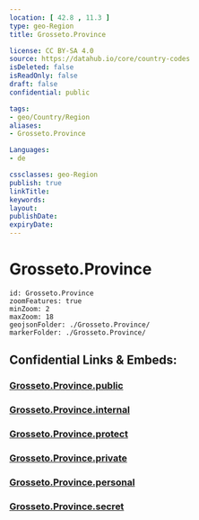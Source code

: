 ```yaml
---
location: [ 42.8 , 11.3 ] 
type: geo-Region
title: Grosseto.Province

license: CC BY-SA 4.0
source: https://datahub.io/core/country-codes
isDeleted: false
isReadOnly: false
draft: false
confidential: public

tags:
- geo/Country/Region
aliases:
- Grosseto.Province

Languages:
- de

cssclasses: geo-Region
publish: true
linkTitle: 
keywords: 
layout: 
publishDate: 
expiryDate: 
---
```


# Grosseto.Province

```leaflet
id: Grosseto.Province
zoomFeatures: true 
minZoom: 2 
maxZoom: 18
geojsonFolder: ./Grosseto.Province/
markerFolder: ./Grosseto.Province/
```


## Confidential Links & Embeds: 

### [Grosseto.Province.public](/_public/\Earth\Continent\Europe\Europe~South\Italy\regions~Italy\TuscanyGrosseto.Province.public.md) 

### [Grosseto.Province.internal](/_internal/\Earth\Continent\Europe\Europe~South\Italy\regions~Italy\TuscanyGrosseto.Province.internal.md) 

### [Grosseto.Province.protect](/_protect/\Earth\Continent\Europe\Europe~South\Italy\regions~Italy\TuscanyGrosseto.Province.protect.md) 

### [Grosseto.Province.private](/_private/\Earth\Continent\Europe\Europe~South\Italy\regions~Italy\TuscanyGrosseto.Province.private.md) 

### [Grosseto.Province.personal](/_personal/\Earth\Continent\Europe\Europe~South\Italy\regions~Italy\TuscanyGrosseto.Province.personal.md) 

### [Grosseto.Province.secret](/_secret/\Earth\Continent\Europe\Europe~South\Italy\regions~Italy\TuscanyGrosseto.Province.secret.md)

